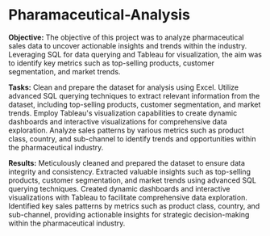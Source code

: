 # Pharamaceutical-Analysis

**Objective:**
The objective of this project was to analyze pharmaceutical sales data to uncover actionable insights and trends within the industry. Leveraging SQL for data querying and Tableau for visualization, the aim was to identify key metrics such as top-selling products, customer segmentation, and market trends.

**Tasks:**
Clean and prepare the dataset for analysis using Excel.
Utilize advanced SQL querying techniques to extract relevant information from the dataset, including top-selling products, customer segmentation, and market trends.
Employ Tableau's visualization capabilities to create dynamic dashboards and interactive visualizations for comprehensive data exploration.
Analyze sales patterns by various metrics such as product class, country, and sub-channel to identify trends and opportunities within the pharmaceutical industry.

**Results:**
Meticulously cleaned and prepared the dataset to ensure data integrity and consistency.
Extracted valuable insights such as top-selling products, customer segmentation, and market trends using advanced SQL querying techniques.
Created dynamic dashboards and interactive visualizations with Tableau to facilitate comprehensive data exploration.
Identified key sales patterns by metrics such as product class, country, and sub-channel, providing actionable insights for strategic decision-making within the pharmaceutical industry.
